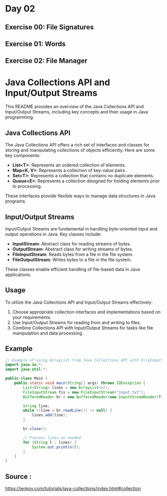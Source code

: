 # Day 02

## Exercise 00: File Signatures
## Exercise 01: Words
## Exercise 02: File Manager

# Java Collections API and Input/Output Streams

This README provides an overview of the Java Collections API and Input/Output Streams, including key concepts and their usage in Java programming.

## Java Collections API

The Java Collections API offers a rich set of interfaces and classes for storing and manipulating collections of objects efficiently. Here are some key components:

- **List\<T>**: Represents an ordered collection of elements.
- **Map\<K, V>**: Represents a collection of key-value pairs.
- **Set\<T>**: Represents a collection that contains no duplicate elements.
- **Queue\<E>**: Represents a collection designed for holding elements prior to processing.

These interfaces provide flexible ways to manage data structures in Java programs.

## Input/Output Streams

Input/Output Streams are fundamental in handling byte-oriented input and output operations in Java. Key classes include:

- **InputStream**: Abstract class for reading streams of bytes.
- **OutputStream**: Abstract class for writing streams of bytes.
- **FileInputStream**: Reads bytes from a file in the file system.
- **FileOutputStream**: Writes bytes to a file in the file system.

These classes enable efficient handling of file-based data in Java applications.

## Usage

To utilize the Java Collections API and Input/Output Streams effectively:

1. Choose appropriate collection interfaces and implementations based on your requirements.
2. Use Input/Output Streams for reading from and writing to files.
3. Combine Collections API with Input/Output Streams for tasks like file manipulation and data processing.

## Example

```java
// Example of using ArrayList from Java Collections API with FileInputStream
import java.io.*;
import java.util.*;

public class Main {
    public static void main(String[] args) throws IOException {
        List<String> lines = new ArrayList<>();
        FileInputStream fis = new FileInputStream("input.txt");
        BufferedReader br = new BufferedReader(new InputStreamReader(fis));

        String line;
        while ((line = br.readLine()) != null) {
            lines.add(line);
        }

        br.close();

        // Process lines as needed
        for (String l : lines) {
            System.out.println(l);
        }
    }
}
```

## Source : 

https://jenkov.com/tutorials/java-collections/index.html#collection



